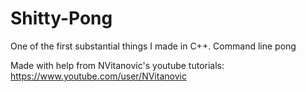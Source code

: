 # Shitty-Pong
One of the first substantial things I made in C++. Command line pong

Made with help from NVitanovic's youtube tutorials: https://www.youtube.com/user/NVitanovic 
